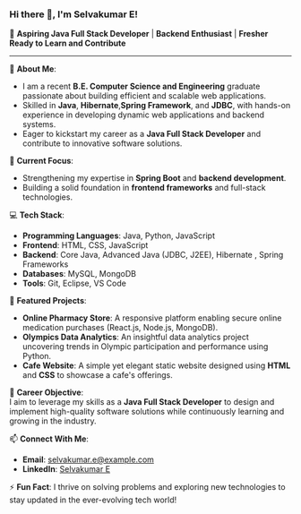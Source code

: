 ### Hi there 👋, I'm Selvakumar E!

🌟 **Aspiring Java Full Stack Developer** | **Backend Enthusiast** | **Fresher Ready to Learn and Contribute**

---

🔭 **About Me**:  
- I am a recent **B.E. Computer Science and Engineering** graduate passionate about building efficient and scalable web applications.  
- Skilled in **Java**, **Hibernate**,**Spring Framework**, and **JDBC**, with hands-on experience in developing dynamic web applications and backend systems.  
- Eager to kickstart my career as a **Java Full Stack Developer** and contribute to innovative software solutions.

🌱 **Current Focus**:  
- Strengthening my expertise in **Spring Boot** and **backend development**.  
- Building a solid foundation in **frontend frameworks** and full-stack technologies.

💻 **Tech Stack**:  
- **Programming Languages**: Java, Python, JavaScript  
- **Frontend**: HTML, CSS, JavaScript  
- **Backend**: Core Java, Advanced Java (JDBC, J2EE), Hibernate , Spring Frameworks
- **Databases**: MySQL, MongoDB  
- **Tools**: Git, Eclipse, VS Code

🚀 **Featured Projects**:  
- **Online Pharmacy Store**: A responsive platform enabling secure online medication purchases (React.js, Node.js, MongoDB).  
- **Olympics Data Analytics**: An insightful data analytics project uncovering trends in Olympic participation and performance using Python.  
- **Cafe Website**: A simple yet elegant static website designed using **HTML** and **CSS** to showcase a cafe's offerings.  

🎯 **Career Objective**:  
I aim to leverage my skills as a **Java Full Stack Developer** to design and implement high-quality software solutions while continuously learning and growing in the industry.

📫 **Connect With Me**:  
- **Email**: selvakumar.e@example.com  
- **LinkedIn**: [Selvakumar E](https://www.linkedin.com/in/selva-kumar24/)  

⚡ **Fun Fact**: I thrive on solving problems and exploring new technologies to stay updated in the ever-evolving tech world!
